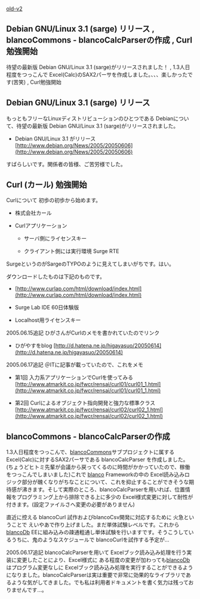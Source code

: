 [old-v2](ig050607-orig.html)

## Debian GNU/Linux 3.1 (sarge) リリース , blancoCommons - blancoCalcParserの作成 , Curl勉強開始

待望の最新版 Debian GNU/Linux 3.1 (sarge)がリリースされました！ , 1.3人日程度をつっこんで Excel(Calc)のSAX2パーサを作成しました。、、、楽しかったです(苦笑) , Curl勉強開始


## Debian GNU/Linux 3.1 (sarge) リリース

もっともフリーなLinuxディストリビューションのひとつである Debianについて、待望の最新版 Debian GNU/Linux 3.1
(sarge)がリリースされました。

* Debian GNU/Linux 3.1 がリリース
  [http://www.debian.org/News/2005/20050606](http://www.debian.org/News/2005/20050606)

すばらしいです。関係者の皆様、ご苦労様でした。

## Curl (カール) 勉強開始

Curlについて 初歩の初歩から始めます。

* 株式会社カール
  
* Curlアプリケーション
  
  * サーバ側にライセンスキー
    
  * クライアント側には実行環境 Surge RTE
  

SurgeというのがSargeのTYPOのように見えてしまいがちです。はい。

ダウンロードしたものは下記のものです。

* [http://www.curlap.com/html/download/index.html](http://www.curlap.com/html/download/index.html)
  
* Surge Lab IDE 60日体験版
  
* Localhost用ライセンスキー 

2005.06.15追記 ひがさんがCurlのメモを書かれていたのでリンク

* ひがやすをblog
  [http://d.hatena.ne.jp/higayasuo/20050614](http://d.hatena.ne.jp/higayasuo/20050614)

2005.06.17追記 ＠ITに記事が載っていたので、これをメモ

* 第1回 入力系アプリケーションでCurlを使ってみる
  [http://www.atmarkit.co.jp/fwcr/rensai/curl01/curl01_1.html](http://www.atmarkit.co.jp/fwcr/rensai/curl01/curl01_1.html)
  
* 第2回 Curlによるオブジェクト指向開発と強力な標準クラス
  [http://www.atmarkit.co.jp/fwcr/rensai/curl02/curl02_1.html](http://www.atmarkit.co.jp/fwcr/rensai/curl02/curl02_1.html)

## blancoCommons - blancoCalcParserの作成

1.3人日程度をつっこんで、[blancoCommons](https://www.igapyon.jp/blanco/blancocommons.html)サブプロジェクトに属する Excel(Calc)に対するSAX2パーサである
blancoCalcParser を作成しました。(ちょうどヒトミ先輩が会議から戻ってくるのに時間がかかっていたので、稼働をつっこんでしまいました)これで [blanco](https://www.igapyon.jp/blanco/blanco.ja.html) Frameworkの中の Excel読み込みロジック部分が醜くなりがちなことについて、これを抑止することができそうな期待感が沸きます。そして実際のところ、blancoCalcParserを用いれば、位置情報をプログラミング上から排除できる上に多少の Excel様式変更に対して耐性が付きます。(設定ファイルさへ変更の必要がありません)

直近に控える blancoCurl 試作およびblancoCsv開発に対応するために 火急ということで えいやあで作り上げました。まだ単体試験レベルです。これから[blancoDb](https://www.igapyon.jp/blanco/blancodb.html) EEに組み込みの疎通粗通し単体試験を行いますです。そうこうしているうちに、鬼のようなスケジュールで blancoCurlを試作する予定が…

2005.06.17追記 blancoCalcParserを用いて Excelブック読み込み処理を行う実装に変更したことにより、Excel様式に ある程度の変更が加わっても[blancoDb](https://www.igapyon.jp/blanco/blancodb.html)はプログラム変更なしに Excelブック読み込み処理を実行することができるようになりました。blancoCalcParserは実は重要で非常に効果的なライブラリであるような気がしてきました。でも私は利用者ドキュメントを書く気力は残っておりませんです…。